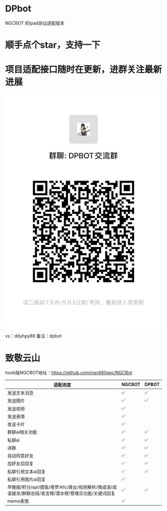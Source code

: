 # DPbot
NGCBOT 的ipad协议适配版本

# 顺手点个star，支持一下

# 项目适配接口随时在更新，进群关注最新进展
![进群交流](img/erweima_new.jpg)

vx：ddyhpy88
备注：dpbot

# 致敬云山
hook版NGCBOT地址：https://github.com/ngc660sec/NGCBot

| 适配进度                                              | NGCBOT | DPBOT |
|--------------------------------------------------|--------|-------|
| 发送文本消息                                      | ✅     | ✅    |
| 发送图片                                          | ✅     | ✅    |
| 发送视频                                          | ✅     |       |
| 发送表情                                          | ✅     |     |
| 发送卡片                                          | ✅     |       |
| 群聊ai相关功能                                    | ✅     | ✅    |
| 私聊ai                                            | ✅     | ✅    |
| 进群                                              | ✅     | ✅    |
| 自动同意好友                                      | ✅     | ✅    |
| 加好友后回复                                      | ✅     | ✅    |
| 私聊引用文本ai回复                                | ✅     | ✅    |
| 私聊引用图片ai回复                                | ✅     |     |
| 早晚报/积分/api/摸鱼/塔罗/kfc/美女/视频解析/猜成语/成语接龙/群聊总结/发言榜/潜水榜/管理员功能/关键词回复 | ✅     | ✅    |
| meme表情                                          | ✅     |       |